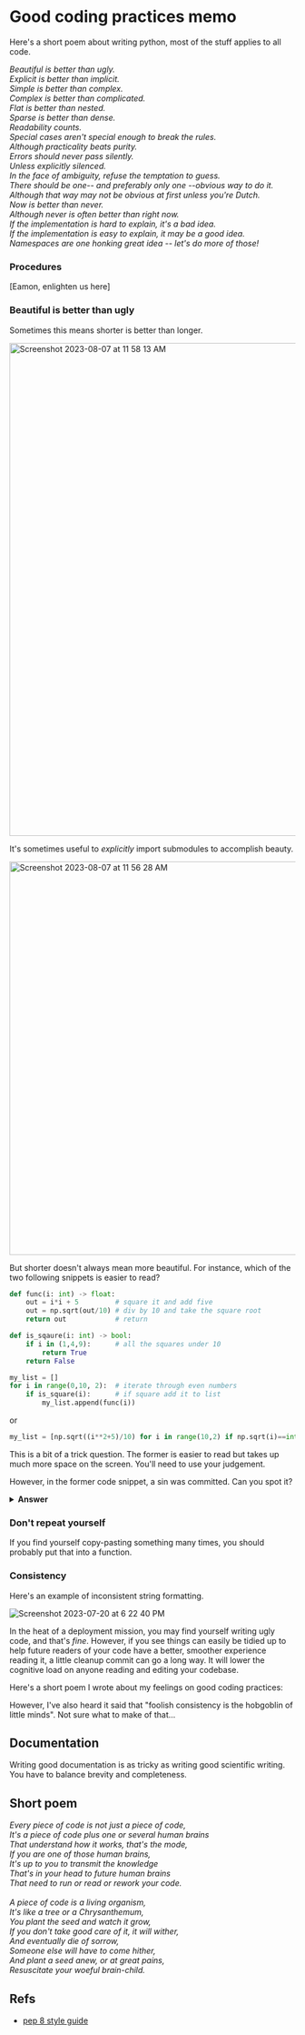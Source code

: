 # Good coding practices memo

Here's a short poem about writing python, most of the stuff applies to all code. 

*Beautiful is better than ugly.<br/>
Explicit is better than implicit.<br/>
Simple is better than complex.<br/>
Complex is better than complicated.<br/>
Flat is better than nested.<br/>
Sparse is better than dense.<br/>
Readability counts.<br/>
Special cases aren't special enough to break the rules.<br/>
Although practicality beats purity.<br/>
Errors should never pass silently.<br/>
Unless explicitly silenced.<br/>
In the face of ambiguity, refuse the temptation to guess.<br/>
There should be one-- and preferably only one --obvious way to do it.<br/>
Although that way may not be obvious at first unless you're Dutch.<br/>
Now is better than never.<br/>
Although never is often better than *right* now.<br/>
If the implementation is hard to explain, it's a bad idea.<br/>
If the implementation is easy to explain, it may be a good idea.<br/>
Namespaces are one honking great idea -- let's do more of those!*

### Procedures

[Eamon, enlighten us here]


### Beautiful is better than ugly
Sometimes this means shorter is better than longer. 

<img width="867" alt="Screenshot 2023-08-07 at 11 58 13 AM" src="https://github.com/ALBATROS-Experiment/albatros_analysis/assets/21654151/6335d615-d3c7-4788-8256-83da0339af77">

It's sometimes useful to *explicitly* import submodules to accomplish beauty. 

<img width="692" alt="Screenshot 2023-08-07 at 11 56 28 AM" src="https://github.com/ALBATROS-Experiment/albatros_analysis/assets/21654151/7d23f5bf-681f-4bf6-9991-19b980b6506d">

But shorter doesn't always mean more beautiful. For instance, which of the two following snippets is easier to read?

```python
def func(i: int) -> float:
    out = i*i + 5         # square it and add five
    out = np.sqrt(out/10) # div by 10 and take the square root
    return out            # return

def is_sqaure(i: int) -> bool:
    if i in (1,4,9):      # all the squares under 10
        return True
    return False

my_list = []
for i in range(0,10, 2):  # iterate through even numbers
    if is_square(i):      # if square add it to list
        my_list.append(func(i))
```

or 

```python
my_list = [np.sqrt((i**2+5)/10) for i in range(10,2) if np.sqrt(i)==int(np.sqrt(i))]
```

This is a bit of a trick question. The former is easier to read but takes up much more space on the screen. You'll need to use your judgement.

However, in the former code snippet, a sin was committed. Can you spot it? 

<details><summary><b>Answer</b></summary>

We hard-coded the list of squares in `is_square`, which means the function is deceptive and relies on us not looking beyond 10. We should either rename the function to something like `is_square_below_ten`, or at the least warn the reader in a comment. 
</details>

### Don't repeat yourself
If you find yourself copy-pasting something many times, you should probably put that into a function. 

### Consistency

Here's an example of inconsistent string formatting. 

![Screenshot 2023-07-20 at 6 22 40 PM](https://github.com/ALBATROS-Experiment/albatros_analysis/assets/21654151/79ed544f-2e79-4a2d-a56f-95e8ac5d24f2)

In the heat of a deployment mission, you may find yourself writing ugly code, and that's *fine*. However, if you see things can easily be tidied up to help future readers of your code have a better, smoother experience reading it, a little cleanup commit can go a long way. It will lower the cognitive load on anyone reading and editing your codebase.

Here's a short poem I wrote about my feelings on good coding practices:

However, I've also heard it said that "foolish consistency is the hobgoblin of little minds". Not sure what to make of that... 

## Documentation

Writing good documentation is as tricky as writing good scientific writing. You have to balance brevity and completeness. 

## Short poem

<i>
Every piece of code is not just a piece of code,<br/>
It's a piece of code plus one or several human brains<br/>
That understand how it works, that's the mode, <br/>
If you are one of those human brains, <br/>
It's up to you to transmit the knowledge <br/>
That's in your head to future human brains <br/>
That need to run or read or rework your code.<br/>
<br/>
A piece of code is a living organism,<br/>
It's like a tree or a Chrysanthemum,<br/>
You plant the seed and watch it grow,<br/>
If you don't take good care of it, it will wither,<br/>
And eventually die of sorrow,<br/>
Someone else will have to come hither,<br/>
And plant a seed anew, or at great pains,<br/>
Resuscitate your woeful brain-child.<br/>
</i>

## Refs
- [pep 8 style guide](https://peps.python.org/pep-0008/)


